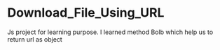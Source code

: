 # Download_File_Using_URL
Js project for learning purpose. I learned method
Bolb which help us to return url as object
